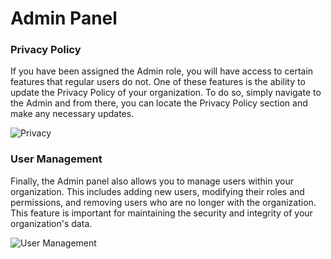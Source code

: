 # Admin Panel

### **Privacy Policy**
If you have been assigned the Admin role, you will have access to certain features that regular users do not. One of these features is the ability to update the Privacy Policy of your organization. To do so, simply navigate to the Admin and from there, you can locate the Privacy Policy section and make any necessary updates.

![Privacy](https://i.imgur.com/lJHS7sM.png)

### **User Management**
Finally, the Admin panel also allows you to manage users within your organization. This includes adding new users, modifying their roles and permissions, and removing users who are no longer with the organization. This feature is important for maintaining the security and integrity of your organization's data.

![User Management](https://i.imgur.com/4sWjtlp.gif)

